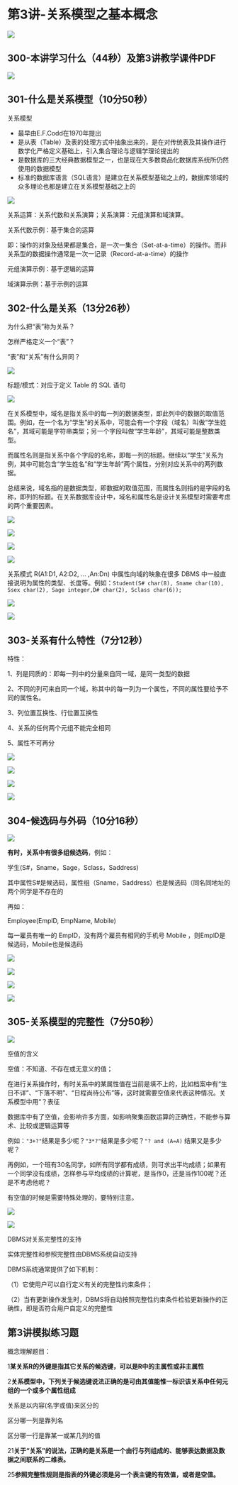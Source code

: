 # 第3讲-关系模型之基本概念  

![](https://cdn.jsdelivr.net/gh/Rosefinch-Midsummer/MyImagesHost02/img/20240323151331.png)

## 300-本讲学习什么（44秒）及第3讲教学课件PDF  

![](https://cdn.jsdelivr.net/gh/Rosefinch-Midsummer/MyImagesHost02/img/20240323134049.png)

## 301-什么是关系模型（10分50秒）  

关系模型

- 最早由E.F.Codd在1970年提出
- 是从表（Table）及表的处理方式中抽象出来的，是在对传统表及其操作进行数学化严格定义基础上，引入集合理论与逻辑学理论提出的
- 是数据库的三大经典数据模型之一，也是现在大多数商品化数据库系统所仍然使用的数据模型
- 标准的数据库语言（SQL语言）是建立在关系模型基础之上的，数据库领域的众多理论也都是建立在关系模型基础之上的

![](https://cdn.jsdelivr.net/gh/Rosefinch-Midsummer/MyImagesHost02/img/20240323135011.png)

关系运算：关系代数和关系演算；关系演算：元组演算和域演算。

关系代数示例：基于集合的运算

即：操作的对象及结果都是集合，是一次一集合（Set-at-a-time）的操作。而非关系型的数据操作通常是一次一记录（Record-at-a-time）的操作

元组演算示例：基于逻辑的运算

域演算示例：基于示例的运算

## 302-什么是关系（13分26秒）  

为什么把“表”称为关系？

怎样严格定义一个“表”？

“表”和“关系”有什么异同？

![](https://cdn.jsdelivr.net/gh/Rosefinch-Midsummer/MyImagesHost02/img/20240323141950.png)

标题/模式：对应于定义 Table 的 SQL 语句

![](https://cdn.jsdelivr.net/gh/Rosefinch-Midsummer/MyImagesHost02/img/20240323142105.png)

在关系模型中，域名是指关系中的每一列的数据类型，即此列中的数据的取值范围。例如，在一个名为“学生”的关系中，可能会有一个字段（域名）叫做“学生姓名”，其域可能是字符串类型；另一个字段叫做“学生年龄”，其域可能是整数类型。

而属性名则是指关系中各个字段的名称，即每一列的标题。继续以“学生”关系为例，其中可能包含“学生姓名”和“学生年龄”两个属性，分别对应关系中的两列数据。

总结来说，域名指的是数据类型，即数据的取值范围，而属性名则指的是字段的名称，即列的标题。在关系数据库设计中，域名和属性名是设计关系模型时需要考虑的两个重要因素。

![](https://cdn.jsdelivr.net/gh/Rosefinch-Midsummer/MyImagesHost02/img/20240323142133.png)

![](https://cdn.jsdelivr.net/gh/Rosefinch-Midsummer/MyImagesHost02/img/20240323142228.png)

![](https://cdn.jsdelivr.net/gh/Rosefinch-Midsummer/MyImagesHost02/img/20240323142251.png)

![](https://cdn.jsdelivr.net/gh/Rosefinch-Midsummer/MyImagesHost02/img/20240323142338.png)

关系模式 R(A1:D1, A2:D2, ... ,An:Dn) 中属性向域的映象在很多 DBMS 中一般直接说明为属性的类型、长度等。例如：`Student(S# char(8), Sname char(10), Ssex char(2), Sage integer,D# char(2), Sclass char(6));`

![](https://cdn.jsdelivr.net/gh/Rosefinch-Midsummer/MyImagesHost02/img/20240323142703.png)


![](https://cdn.jsdelivr.net/gh/Rosefinch-Midsummer/MyImagesHost02/img/20240323142737.png)

## 303-关系有什么特性（7分12秒）  

特性：

1、列是同质的：即每一列中的分量来自同一域，是同一类型的数据

2、不同的列可来自同一个域，称其中的每一列为一个属性，不同的属性要给予不同的属性名。

3、列位置互换性、行位置互换性

4、关系的任何两个元组不能完全相同

5、属性不可再分

![](https://cdn.jsdelivr.net/gh/Rosefinch-Midsummer/MyImagesHost02/img/20240323142927.png)

![](https://cdn.jsdelivr.net/gh/Rosefinch-Midsummer/MyImagesHost02/img/20240323143029.png)

![](https://cdn.jsdelivr.net/gh/Rosefinch-Midsummer/MyImagesHost02/img/20240323143132.png)

![](https://cdn.jsdelivr.net/gh/Rosefinch-Midsummer/MyImagesHost02/img/20240323143155.png)

## 304-候选码与外码（10分16秒）  

![](https://cdn.jsdelivr.net/gh/Rosefinch-Midsummer/MyImagesHost02/img/20240323143344.png)

**有时，关系中有很多组候选码**，例如：

学生(S#，Sname，Sage，Sclass，Saddress)

其中属性S#是候选码，属性组（Sname，Saddress）也是候选码（同名同地址的两个同学是不存在的

再如：

Employee(EmplD, EmpName, Mobile)

每一雇员有唯一的 EmpID，没有两个雇员有相同的手机号 Mobile ，则EmplD是候选码，Mobile也是候选码

![](https://cdn.jsdelivr.net/gh/Rosefinch-Midsummer/MyImagesHost02/img/20240323143649.png)

![](https://cdn.jsdelivr.net/gh/Rosefinch-Midsummer/MyImagesHost02/img/20240323145742.png)

![](https://cdn.jsdelivr.net/gh/Rosefinch-Midsummer/MyImagesHost02/img/20240323145803.png)

![](https://cdn.jsdelivr.net/gh/Rosefinch-Midsummer/MyImagesHost02/img/20240323145846.png)
## 305-关系模型的完整性（7分50秒）  

![](https://cdn.jsdelivr.net/gh/Rosefinch-Midsummer/MyImagesHost02/img/20240323150300.png)

空值的含义

空值：不知道、不存在或无意义的值；

在进行关系操作时，有时关系中的某属性值在当前是填不上的，比如档案中有“生日不详”、“下落不明”、“日程尚待公布”等，这时就需要空值来代表这种情况。关系模型中用“？表征

数据库中有了空值，会影响许多方面，如影响聚集函数运算的正确性，不能参与算术、比较或逻辑运算等

例如：`"3+?"`结果是多少呢？`"3*?"`结果是多少呢？`"? and (A=A)` 结果又是多少呢？

再例如，一个班有30名同学，如所有同学都有成绩，则可求出平均成绩；如果有一个同学没有成绩，怎样参与平均成绩的计算呢，是当作0，还是当作100呢？还是不考虑他呢？

有空值的时候是需要特殊处理的，要特别注意。

![](https://cdn.jsdelivr.net/gh/Rosefinch-Midsummer/MyImagesHost02/img/20240323151200.png)

![](https://cdn.jsdelivr.net/gh/Rosefinch-Midsummer/MyImagesHost02/img/20240323151227.png)

DBMS对关系完整性的支持

实体完整性和参照完整性由DBMS系统自动支持

DBMS系统通常提供了如下机制：

（1）它使用户可以自行定义有关的完整性约束条件；

（2）当有更新操作发生时，DBMS将自动按照完整性约束条件检验更新操作的正确性，即是否符合用户自定义的完整性
## 第3讲模拟练习题  

概念理解题目：

1**某关系R的外键是指其它关系的候选键，可以是R中的主属性或非主属性**

2**关系模型中，下列关于候选键说法正确的是可由其值能惟一标识该关系中任何元组的一个或多个属性组成**

关系是以内容(名字或值)来区分的

区分哪一列是靠列名

区分哪一行是靠某一或某几列的值

21**关于“关系”的说法，正确的是关系是一个由行与列组成的、能够表达数据及数据之间联系的二维表。**

25**参照完整性规则是指表的外键必须是另一个表主键的有效值，或者是空值。**